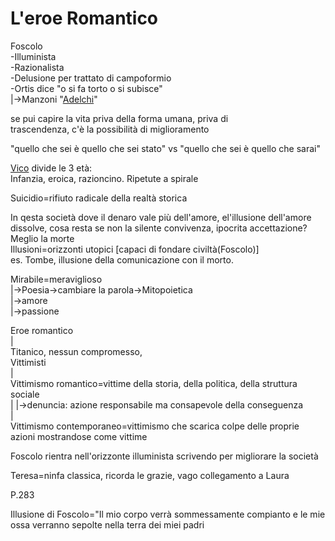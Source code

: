 # L'eroe Romantico
Foscolo  
-Illuminista  
-Razionalista  
-Delusione per trattato di campoformio  
-Ortis dice "o si fa torto o si subisce"  
  |->Manzoni "[Adelchi](Adelchi)"  
  
  
se pui capire la vita priva della forma umana, priva di   
trascendenza, c'è la possibilità di miglioramento  
  
"quello che sei è quello che sei stato" vs "quello che sei è quello che sarai"  
  
[Vico](Vico) divide le 3 età:  
Infanzia, eroica, razioncino. Ripetute a spirale  
  
Suicidio=rifiuto radicale della realtà storica   
  
In qesta società dove il denaro vale più dell'amore, el'illusione dell'amore dissolve, cosa resta se non la silente convivenza, ipocrita accettazione?  
																Meglio la morte  
Illusioni=orizzonti utopici [capaci di fondare civiltà(Foscolo)]  
es. Tombe, illusione della comunicazione con il morto.  
  
Mirabile=meraviglioso  
	|->Poesia->cambiare la parola->Mitopoietica  
	|->amore  
	|->passione  
  
  Eroe romantico  
	|  
Titanico, nessun compromesso,  
Vittimisti  
    |  
Vittimismo romantico=vittime della storia, della politica, della struttura sociale  
	|			|->denuncia: azione responsabile ma consapevole della conseguenza  
	|  
Vittimismo contemporaneo=vittimismo che scarica colpe delle proprie azioni mostrandose come vittime  
  
Foscolo rientra nell'orizzonte illuminista scrivendo per migliorare la società  
  
Teresa=ninfa classica, ricorda le grazie, vago collegamento a Laura  
  
P.283   
  
  
  
  
  
  
Illusione di Foscolo="Il mio corpo verrà sommessamente compianto e le mie ossa verranno sepolte nella terra dei miei padri  
